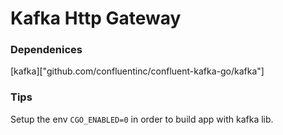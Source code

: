 # Kafka Http Gateway




### Dependenices

[kafka]["github.com/confluentinc/confluent-kafka-go/kafka"]

### Tips

Setup the env `CGO_ENABLED=0` in order to build app with kafka lib.